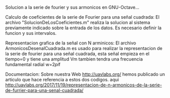 
Solucion a la serie de fourier y sus armonicos en GNU-Octave...


Calculo de coeficientes de la serie de Fourier para una señal cuadrada:
El archivo "SolucionDeLosCoeficientes.m" realiza la solucion al sistema previamente indicado sobre la entrada de los datos. 
Es necesario definir la funcion y sus intervalos. 

Representacion grafica de la señal con N arminicos:
El archivo ArmonicosDesenalCuadrada.m es usado para realizar la representacion de la serie de fourier para una señal cuadrada, esta señal  empieza en el tiempo=0 y tiene una amplitud Vm tambien tendra una frecuencia fundamental radial w=2*pi*f

Documentacion:
Sobre nuestra Web http://uavlabs.org/ hemos publicado un articulo que hace referencia a estos dos codigos. 
aqui 
http://uavlabs.org/2017/11/19/representacion-de-n-armonicos-de-la-serie-de-furrier-para-una-senal-cuadrada/


